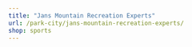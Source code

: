 ```yaml
---
title: "Jans Mountain Recreation Experts"
url: /park-city/jans-mountain-recreation-experts/
shop: sports
---
```

